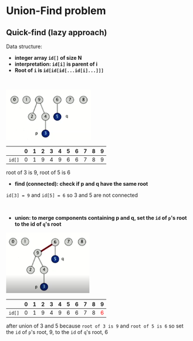 # Union-Find problem

## Quick-find (lazy approach)

Data structure:

- **integer array `id[]` of size N**
- **interpretation: `id[i]` is parent of i**
- **Root of `i` is `id[id[id[...id[i]...]]]`**
  
<br>

  ![graph](./lazyunion1.png)

  |        | 0   | 1   | 2   | 3   | 4   | 5   | 6   | 7   | 8   | 9   |
  | ------ | --- | --- | --- | --- | --- | --- | --- | --- | --- | --- |
  | `id[]` | 0   | 1   | 9   | 4   | 9   | 6   | 6   | 7   | 8   | 9   |

  root of 3 is 9, root of 5 is 6

- **find (connected): check if p and q have the same root**

`id[3] = 9` and `id[5] = 6` so 3 and 5 are not connected

<br>

- **union: to merge components containing p and q, set the `id` of `p`'s root to the id of `q`'s root**
  
![graph](./lazyunion2.png)

|        | 0   | 1   | 2   | 3   | 4   | 5   | 6   | 7   | 8   | 9                   |
| ------ | --- | --- | --- | --- | --- | --- | --- | --- | --- | ------------------- |
| `id[]` | 0   | 1   | 9   | 4   | 9   | 6   | 6   | 7   | 8   | <font color="red">6 |

after union of 3 and 5 because `root of 3 is 9` and `root of 5 is 6` so set the `id` of `p`'s root, 9, to the `id` of `q`'s root, 6
